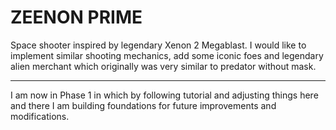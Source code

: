 # ZEENON PRIME

Space shooter inspired by legendary Xenon 2 Megablast. I would like to implement similar shooting mechanics, add some iconic foes and legendary alien merchant which originally was very similar to predator without mask.

---

I am now in Phase 1 in which by following tutorial and adjusting things here and there I am building foundations for future improvements and modifications.

